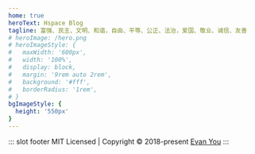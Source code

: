 ```yaml
---
home: true
heroText: Hspace Blog
tagline: 富强、民主、文明、和谐，自由、平等、公正、法治，爱国、敬业、诚信、友善
# heroImage: /hero.png
# heroImageStyle: {
#   maxWidth: '600px',
#   width: '100%',
#   display: block,
#   margin: '9rem auto 2rem',
#   background: '#fff',
#   borderRadius: '1rem',
# }
bgImageStyle: {
  height: '550px'
}
---
```

::: slot footer
MIT Licensed | Copyright © 2018-present [Evan You](https://github.com/yyx990803)
:::